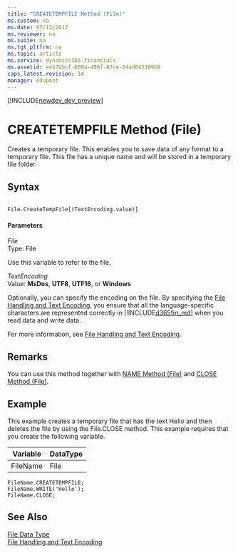 ```yaml
---
title: "CREATETEMPFILE Method (File)"
ms.custom: na
ms.date: 07/13/2017
ms.reviewer: na
ms.suite: na
ms.tgt_pltfrm: na
ms.topic: article
ms.service: dynamics365-financials
ms.assetid: e4b7bbcf-608a-406f-87ce-24ad045109b9
caps.latest.revision: 14
manager: edupont
---
```


[!INCLUDE[newdev_dev_preview](../includes/newdev_dev_preview.md)]

# CREATETEMPFILE Method (File)
Creates a temporary file. This enables you to save data of any format to a temporary file. This file has a unique name and will be stored in a temporary file folder.  
  
## Syntax  
  
```  
  
File.CreateTempFile[(TextEncoding.value)]  
```  
  
#### Parameters  
 *File*  
 Type: File  
  
 Use this variable to refer to the file.  
  
 *TextEncoding*  
 Value: **MsDos**, **UTF8**, **UTF16**, or **Windows**  
  
 Optionally, you can specify the encoding on the file. By specifying the [File Handling and Text Encoding](../devenv-file-handling-and-text-encoding.md), you ensure that all the language-specific characters are represented correctly in [!INCLUDE[d365fin_md](../includes/d365fin_md.md)] when you read data and write data.  
  
 For more information, see [File Handling and Text Encoding](../devenv-file-handling-and-text-encoding.md).  
  
## Remarks  
 You can use this method together with [NAME Method \(File\)](devenv-NAME-Method-File.md) and [CLOSE Method \(File\)](devenv-CLOSE-Method-File.md).  
  
## Example  
 This example creates a temporary file that has the text Hello and then deletes the file by using the File.CLOSE method. This example requires that you create the following variable.  
  
|Variable|DataType|  
|--------------|--------------|  
|FileName|File|  
  
```  
FileName.CREATETEMPFILE;  
FileName.WRITE('Hello');  
FileName.CLOSE;  
```  
  
## See Also  
 [File Data Type](../datatypes/devenv-File-Data-Type.md)   
 [File Handling and Text Encoding](../devenv-file-handling-and-text-encoding.md)